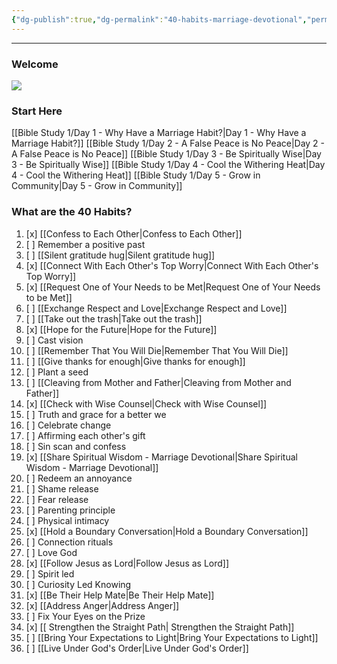 ```yaml
---
{"dg-publish":true,"dg-permalink":"40-habits-marriage-devotional","permalink":"/40-habits-marriage-devotional/","metatags":{"description":"Don't let your marriage troubles surprise you.  Start now with 40 simple daily habits for a marriage that lasts","og:image":"https://res.cloudinary.com/dt9hlo5sw/image/upload/v1684775443/obsidian/image_c48wsk.png"},"tags":["gardenEntry"],"created":"2023-03-14T10:00:22.000-07:00"}
---
```


---
### Welcome

![](https://res.cloudinary.com/dt9hlo5sw/image/upload/v1684775443/obsidian/image_c48wsk.png)


### Start Here
[[Bible Study 1/Day 1 - Why Have a Marriage Habit?\|Day 1 - Why Have a Marriage Habit?]]
[[Bible Study 1/Day 2 - A False Peace is No Peace\|Day 2 - A False Peace is No Peace]]
[[Bible Study 1/Day 3 - Be Spiritually Wise\|Day 3 - Be Spiritually Wise]]
[[Bible Study 1/Day 4 - Cool the Withering Heat\|Day 4 - Cool the Withering Heat]]
[[Bible Study 1/Day 5 - Grow in Community\|Day 5 - Grow in Community]]


### What are the 40 Habits?
<div class="convertful-202420"></div>

1. [x] [[Confess to Each Other\|Confess to Each Other]]
2. [ ] Remember a positive past
3. [ ] [[Silent gratitude hug\|Silent gratitude hug]]
4. [x] [[Connect With Each Other's Top Worry\|Connect With Each Other's Top Worry]]
5. [x] [[Request One of Your Needs to be Met\|Request One of Your Needs to be Met]]
6. [ ] [[Exchange Respect and Love\|Exchange Respect and Love]]
7. [ ] [[Take out the trash\|Take out the trash]]
8. [x] [[Hope for the Future\|Hope for the Future]]
9. [ ] Cast vision
10. [ ] [[Remember That You Will Die\|Remember That You Will Die]]
11. [ ] [[Give thanks for enough\|Give thanks for enough]]
12. [ ] Plant a seed
13. [ ] [[Cleaving from Mother and Father\|Cleaving from Mother and Father]]
14. [x] [[Check with Wise Counsel\|Check with Wise Counsel]]
15. [ ] Truth and grace for a better we
16. [ ] Celebrate change
17. [ ] Affirming each other's gift
18. [ ] Sin scan and confess
19. [x] [[Share Spiritual Wisdom - Marriage Devotional\|Share Spiritual Wisdom - Marriage Devotional]]
20. [ ] Redeem an annoyance
21. [ ] Shame release
22. [ ] Fear release
23. [ ] Parenting principle
24. [ ] Physical intimacy
25. [x] [[Hold a Boundary Conversation\|Hold a Boundary Conversation]]
26. [ ] Connection rituals
27. [ ] Love God
28. [x] [[Follow Jesus as Lord\|Follow Jesus as Lord]]
29. [ ] Spirit led
30. [ ] Curiosity Led Knowing
31. [x] [[Be Their Help Mate\|Be Their Help Mate]]
32. [x] [[Address Anger\|Address Anger]]
33. [ ] Fix Your Eyes on the Prize
34. [x] [[ Strengthen the Straight Path\| Strengthen the Straight Path]]
35. [ ] [[Bring Your Expectations to Light\|Bring Your Expectations to Light]]
36. [ ] [[Live Under God's Order\|Live Under God's Order]]


